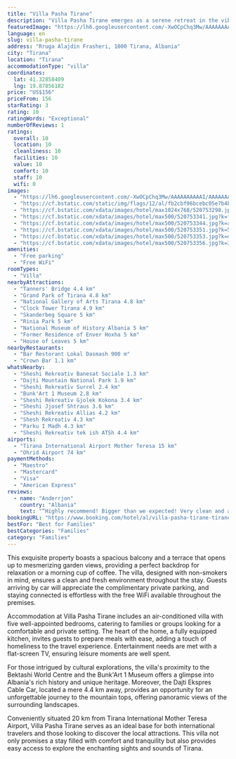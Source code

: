 ```yaml
---
title: "Villa Pasha Tirane"
description: "Villa Pasha Tirane emerges as a serene retreat in the vibrant city of Tirana, offering a blend of comfort and convenience for travelers seeking an escape or an adventure in Albania's capital."
featuredImage: "https://lh6.googleusercontent.com/-XwOCpChq3Mw/AAAAAAAAAAI/AAAAAAAAAAA/APJypA2rje7aTmiYotNvVPSj0ywOk-ya4A/s96-c/photo.jpg64"
language: en
slug: villa-pasha-tirane
address: "Rruga Alajdin Frasheri, 1000 Tirana, Albania"
city: "Tirana"
location: "Tirana"
accommodationType: "villa"
coordinates:
  lat: 41.32858409
  lng: 19.87856182
price: "US$156"
priceFrom: 156
starRating: 3
rating: 10
ratingWords: "Exceptional"
numberOfReviews: 1
ratings:
  overall: 10
  location: 10
  cleanliness: 10
  facilities: 10
  value: 10
  comfort: 10
  staff: 10
  wifi: 0
images:
  - "https://lh6.googleusercontent.com/-XwOCpChq3Mw/AAAAAAAAAAI/AAAAAAAAAAA/APJypA2rje7aTmiYotNvVPSj0ywOk-ya4A/s96-c/photo.jpg64"
  - "https://cf.bstatic.com/static/img/flags/12/al/fb2cbf96bcebc05e7b4b8c533c756c27197c23dd.png"
  - "https://cf.bstatic.com/xdata/images/hotel/max1024x768/520753298.jpg?k=a95b2ea44248acbd0a02bfacca3b23bab925180856e8a257094d96dfcf1899b9&o=&hp=1"
  - "https://cf.bstatic.com/xdata/images/hotel/max500/520753341.jpg?k=ffa54494570dabff57228f68c3d319d98063738570c3556b62391006853f8218&o=&hp=1"
  - "https://cf.bstatic.com/xdata/images/hotel/max500/520753344.jpg?k=adc53c765e2658dd8fa73d708c3be1fbfdd736fbf64e2ea5a480219ffceb193b&o=&hp=1"
  - "https://cf.bstatic.com/xdata/images/hotel/max500/520753351.jpg?k=5e8d114baeb94310a1e226bac1dbd5cebe5f0ea790dfc9ee8dca9c2840be24f6&o=&hp=1"
  - "https://cf.bstatic.com/xdata/images/hotel/max500/520753353.jpg?k=d3e504d25c449a4e0ec31c523ec13fc0c7c60badf2d803e1e96159d85dbe338e&o=&hp=1"
  - "https://cf.bstatic.com/xdata/images/hotel/max500/520753356.jpg?k=33d64ddf4d749c9d14d32e197d0fcb69e4a917dc2b6166a6904c16e77588bc1b&o=&hp=1"
amenities:
  - "Free parking"
  - "Free WiFi"
roomTypes:
  - "Villa"
nearbyAttractions:
  - "Tanners' Bridge 4.4 km"
  - "Grand Park of Tirana 4.8 km"
  - "National Gallery of Arts Tirana 4.8 km"
  - "Clock Tower Tirana 4.9 km"
  - "Skanderbeg Square 5 km"
  - "Rinia Park 5 km"
  - "National Museum of History Albania 5 km"
  - "Former Residence of Enver Hoxha 5 km"
  - "House of Leaves 5 km"
nearbyRestaurants:
  - "Bar Restorant Lokal Dasmash 900 m"
  - "Crown Bar 1.1 km"
whatsNearby:
  - "Sheshi Rekreativ Banesat Sociale 1.3 km"
  - "Dajti Mountain National Park 1.9 km"
  - "Sheshi Rekreativ Surrel 2.4 km"
  - "Bunk'Art 1 Museum 2.8 km"
  - "Sheshi Rekreativ Gjolek Kokona 3.4 km"
  - "Sheshi Jjosef Shtraus 3.6 km"
  - "Sheshi Rekreativ Allias 4.2 km"
  - "Shesh Rekreativ 4.3 km"
  - "Parku I Madh 4.3 km"
  - "Sheshi Rekreativ tek ish ATSh 4.4 km"
airports:
  - "Tirana International Airport Mother Teresa 15 km"
  - "Ohrid Airport 74 km"
paymentMethods:
  - "Maestro"
  - "Mastercard"
  - "Visa"
  - "American Express"
reviews:
  - name: "Anderrjon"
    country: "Albania"
    text: "“Highly recommend! Bigger than we expected! Very clean and amazing view”"
bookingURL: "https://www.booking.com/hotel/al/villa-pasha-tirane-tirane.en-gb.html?aid=8035640"
bestFor: "Best for Families"
bestCategories: "Families"
category: "Families"
---
```


This exquisite property boasts a spacious balcony and a terrace that opens up to mesmerizing garden views, providing a perfect backdrop for relaxation or a morning cup of coffee. The villa, designed with non-smokers in mind, ensures a clean and fresh environment throughout the stay. Guests arriving by car will appreciate the complimentary private parking, and staying connected is effortless with the free WiFi available throughout the premises.

Accommodation at Villa Pasha Tirane includes an air-conditioned villa with five well-appointed bedrooms, catering to families or groups looking for a comfortable and private setting. The heart of the home, a fully equipped kitchen, invites guests to prepare meals with ease, adding a touch of homeliness to the travel experience. Entertainment needs are met with a flat-screen TV, ensuring leisure moments are well spent.

For those intrigued by cultural explorations, the villa's proximity to the Bektashi World Centre and the Bunk'Art 1 Museum offers a glimpse into Albania's rich history and unique heritage. Moreover, the Dajti Ekspres Cable Car, located a mere 4.4 km away, provides an opportunity for an unforgettable journey to the mountain tops, offering panoramic views of the surrounding landscapes.

Conveniently situated 20 km from Tirana International Mother Teresa Airport, Villa Pasha Tirane serves as an ideal base for both international travelers and those looking to discover the local attractions. This villa not only promises a stay filled with comfort and tranquility but also provides easy access to explore the enchanting sights and sounds of Tirana.